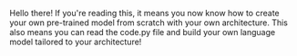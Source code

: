 Hello there!
If you're reading this, it means you now know how to create your own pre-trained model from scratch with your own architecture.
This also means you can read the code.py file and build your own language model tailored to your architecture!
